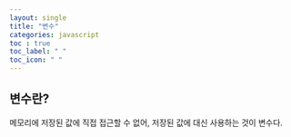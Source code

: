 ```yaml
---
layout: single
title: "변수"
categories: javascript
toc : true
toc_label: " "
toc_icon: " " 
---
```


## 변수란?

메모리에 저장된 값에 직접 접근할 수 없어, 저장된 값에  대신 사용하는 것이 변수다.
